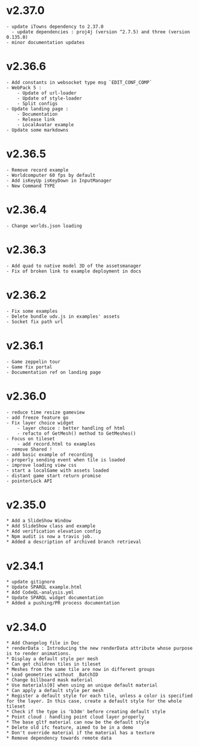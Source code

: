 # v2.37.0
    - update iTowns dependency to 2.37.0
      - update dependencies : proj4j (version ^2.7.5) and three (version 0.135.0)
    - minor documentation updates

# v2.36.6

    - Add constants in websocket type msg `EDIT_CONF_COMP`
    - WebPack 5 :
        - Update of url-loader
        - Update of style-loader
        - Split configs
    - Update landing page :
        - Documentation
        - Release link
        - LocalAvatar example
    - Update some markdowns

# v2.36.5

    - Remove record example
    - Worldcomputer 60 fps by default
    - Add isKeyUp isKeyDown in InputManager
    - New Command TYPE

# v2.36.4

    - Change worlds.json loading

# v2.36.3

    - Add quad to native model 3D of the assetsmanager
    - Fix of broken link to example deployment in docs

# v2.36.2

    - Fix some examples
    - Delete bundle udv.js in examples' assets
    - Socket fix path url

# v2.36.1

    - Game zeppelin tour
    - Game fix portal
    - Documentation ref on landing page

# v2.36.0

    - reduce time resize gameview
    - add freeze feature go
    - Fix layer choice widget
        - layer choice : better handling of html
        - refacto of GetMesh() method to GetMeshes()
    - Focus on tileset
        - add record.html to examples
    - remove Shared !
    - add basic example of recording
    - properly sending event when tile is loaded
    - improve loading view css
    - start a localGame with assets loaded
    - distant game start return promise
    - pointerLock API

# v2.35.0

    * Add a SlideShow Window
    * Add SlideShow class and example
    * Add verification elevation config
    * Npm audit is now a travis job.
    * Added a description of archived branch retrieval

# v2.34.1

    * update gitignore
    * Update SPARQL example.html
    * Add CodeQL-analysis.yml
    * Update SPARQL widget documentation
    * Added a pushing/PR process documentation

# v2.34.0

    * Add Changelog file in Doc
    * renderData : Introducing the new renderData attribute whose purpose is to render animations.
    * Display a default style per mesh
    * Can get children tiles in tileset
    * Meshes from the same tile are now in different groups
    * Load geometries without _BatchID
    * Change billboard mask material
    * Use materials[0] when using an unique default material
    * Can apply a default style per mesh
    * Register a default style for each tile, unless a color is specified for the layer. In this case, create a default style for the whole tileset
    * Check if the type is 'b3dm' before creating default style
    * Point cloud : handling point cloud layer properly
    * The base gltf material can now be the default style
    * Delete old ifc feature, aimed to be in a demo
    * Don't override material if the material has a texture
    * Remove dependency towards remote data
